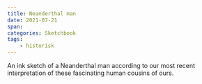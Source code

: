 ```yaml
---
title: Neanderthal man
date: 2021-07-21
span:
categories: Sketchbook
tags: 
    - historisk
---
```

An ink sketch of a Neanderthal man according to our most recent interpretation of these fascinating human cousins of ours. 
